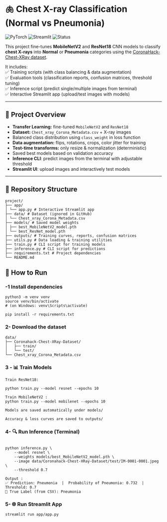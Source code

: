 # 🫁 Chest X-ray Classification (Normal vs Pneumonia)

![PyTorch](https://img.shields.io/badge/Deep%20Learning-PyTorch-blue?logo=pytorch)
![Streamlit](https://img.shields.io/badge/Deployed%20UI-Streamlit-red?logo=streamlit)
![Status](https://img.shields.io/badge/Status-Complete-brightgreen)

This project fine-tunes **MobileNetV2** and **ResNet18** CNN models to classify **chest X-rays** into **Normal** or **Pneumonia** categories using the [CoronaHack-Chest-XRay dataset](https://www.kaggle.com/praveengovi/coronahack-chest-xraydataset).

It includes:  
✅ Training scripts (with class balancing & data augmentation)  
✅ Evaluation tools (classification reports, confusion matrices, threshold tuning)  
✅ Inference script (predict single/multiple images from terminal)  
✅ Interactive Streamlit app (upload/test images with models)  

---

## 📌 Project Overview

- **Transfer Learning:** fine-tuned `MobileNetV2` and `ResNet18`
- **Dataset:** `Chest_xray_Corona_Metadata.csv` + X-ray images
- Balanced class distribution using `class_weight` in loss function
- **Data augmentation:** flips, rotations, crops, color jitter for training  
- **Test-time transforms:** only resize & normalization (deterministic)
- Saved best models based on validation accuracy
- **Inference CLI**: predict images from the terminal with adjustable threshold  
- **Streamlit UI**: upload images and interactively test models

---

## 📂 Repository Structure
```
project/
├── app/
│ └── app.py # Interactive Streamlit app
├── data/ # Dataset (ignored in GitHub)
│ └── Chest_xray_Corona_Metadata.csv
├── models/ # Saved model weights
│ ├── best_MobileNetV2_model.pth
│ └── best_ResNet_model.pth
├── outputs/ # Training curves, reports, confusion matrices
├── utils.py # Data loading & training utilities
├── train.py # CLI script for training models
├── inference.py # CLI script for predictions
├── requirements.txt # Project dependencies
└── README.md
```

## 🚀 How to Run

### -1 Install dependencies

```
python3 -m venv venv
source venv/bin/activate      
# (on Windows: venv\Scripts\activate)

pip install -r requirements.txt
```

### 2- Download the dataset
```    
data/
├── Coronahack-Chest-XRay-Dataset/
│   ├── train/
│   └── test/
└── Chest_xray_Corona_Metadata.csv
```

### 3  - 📊 Train Models

```  
Train ResNet18:

python train.py --model resnet --epochs 10

Train MobileNetV2 : 
python train.py --model mobilenet --epochs 10

Models are saved automatically under models/

Accuracy & loss curves are saved to outputs/

``` 
###  4- 🔍 Run Inference (Terminal)
```

python inference.py \
    --model resnet \
    --weights models/best_MobileNetV2_model.pth \
    --image data/Coronahack-Chest-XRay-Dataset/test/IM-0001-0001.jpeg \
    --threshold 0.7

Output :  
✅ Prediction: Pneumonia  |  Probability of Pneumonia: 0.732  | Threshold: 0.7
🎯 True Label (from CSV): Pneumonia

``` 

### 5- 🌐 Run Streamlit App
```
streamlit run app/app.py
``` 



